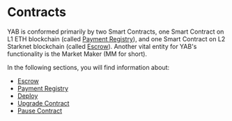# Contracts

YAB is conformed primarily by two Smart Contracts, one Smart Contract on L1 ETH blockchain 
(called [Payment Registry](../../contracts/solidity/src/PaymentRegistry.sol)), and one
Smart Contract on L2 Starknet blockchain 
(called [Escrow](../../contracts/cairo/src/escrow.cairo)). Another vital entity for 
YAB's functionality is the Market Maker (MM for short).

In the following sections, you will find information about:
- [Escrow](./escrow/escrow.md)
- [Payment Registry](payment_registry.md)
- [Deploy](deploy.md)
- [Upgrade Contract](upgrade.md)
- [Pause Contract](pause.md)
